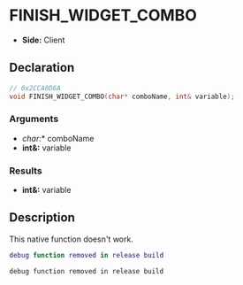 # FINISH_WIDGET_COMBO
- **Side:** Client

## Declaration
```cpp
// 0x2CCA0D6A
void FINISH_WIDGET_COMBO(char* comboName, int& variable);
```

### Arguments
- **char*:** comboName
- **int&:** variable

### Results
- **int&:** variable

## Description
This native function doesn't work.

```lua
debug function removed in release build
```

```squirrel
debug function removed in release build
```